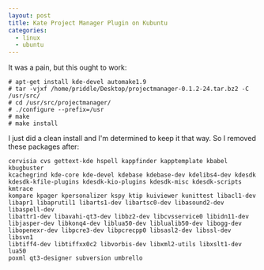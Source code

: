 ```yaml
---
layout: post
title: Kate Project Manager Plugin on Kubuntu
categories:
  - linux
  - ubuntu
---
```

It was a pain, but this ought to work:

    # apt-get install kde-devel automake1.9
    # tar -vjxf /home/priddle/Desktop/projectmanager-0.1.2-24.tar.bz2 -C /usr/src/
    # cd /usr/src/projectmanager/
    # ./configure --prefix=/usr
    # make
    # make install

I just did a clean install and I'm determined to keep it that way. So I removed these packages after:

    cervisia cvs gettext-kde hspell kappfinder kapptemplate kbabel kbugbuster
    kcachegrind kde-core kde-devel kdebase kdebase-dev kdelibs4-dev kdesdk
    kdesdk-kfile-plugins kdesdk-kio-plugins kdesdk-misc kdesdk-scripts kmtrace
    kompare kpager kpersonalizer kspy ktip kuiviewer kunittest libacl1-dev
    libapr1 libaprutil1 libarts1-dev libartsc0-dev libasound2-dev libaspell-dev
    libattr1-dev libavahi-qt3-dev libbz2-dev libcvsservice0 libidn11-dev
    libjasper-dev libkonq4-dev liblua50-dev liblualib50-dev libogg-dev
    libopenexr-dev libpcre3-dev libpcrecpp0 libsasl2-dev libssl-dev libsvn1
    libtiff4-dev libtiffxx0c2 libvorbis-dev libxml2-utils libxslt1-dev lua50
    poxml qt3-designer subversion umbrello
